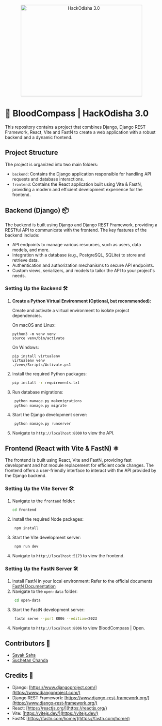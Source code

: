 ﻿<p align="center">
    <img width="400" height="300" src="https://devfolio-prod.s3.ap-south-1.amazonaws.com/hackathons/384309ff9cca415f963a23c99b5eb8a1/assets/logo/565.png" alt="HackOdisha 3.0">
</p>

# 🚀 BloodCompass | HackOdisha 3.0

This repository contains a project that combines Django, Django REST Framework, React, Vite and FastN to create a web application with a robust backend and a dynamic frontend.

## Project Structure

The project is organized into two main folders:

- `backend`: Contains the Django application responsible for handling API requests and database interactions.
- `frontend`: Contains the React application built using Vite & FastN, providing a modern and efficient development experience for the frontend.


## Backend (Django) 📦

The backend is built using Django and Django REST Framework, providing a RESTful API to communicate with the frontend. The key features of the backend include:

- API endpoints to manage various resources, such as users, data models, and more.
- Integration with a database (e.g., PostgreSQL, SQLite) to store and retrieve data.
- Authentication and authorization mechanisms to secure API endpoints.
- Custom views, serializers, and models to tailor the API to your project's needs.

### Setting Up the Backend 🛠️

1. **Create a Python Virtual Environment (Optional, but recommended):**

    Create and activate a virtual environment to isolate project dependencies.

    On macOS and Linux:

    ```
    python3 -m venv venv
    source venv/bin/activate
    ```

    
    On Windows:
    ```
    pip install virtualenv
    virtualenv venv
    ./venv/Scripts/Activate.ps1
    ```


2. Install the required Python packages:

   ```bash
   pip install -r requirements.txt
   ```

3. Run database migrations:
   ```bash
    python manage.py makemigrations
    python manage.py migrate
   ```
4. Start the Django development server:
   ```bash
    python manage.py runserver
   ```
5. Navigate to `http://localhost:8000` to view the API.

## Frontend (React with Vite & FastN) ⚛️

The frontend is built using React, Vite and FastN, providing fast development and hot module replacement for efficient code changes. The frontend offers a user-friendly interface to interact with the API provided by the Django backend.

### Setting Up the Vite Server 🛠️

1. Navigate to the `frontend` folder:
   ```bash
   cd frontend
   ```
2. Install the required Node packages:
   ```bash
    npm install
   ```
3. Start the Vite development server:
   ```bash
    npm run dev
   ```
4. Navigate to `http://localhost:5173` to view the frontend.

### Setting Up the FastN Server 🛠️

1. Install FastN in your local environment:
   Refer to the official documents [FastN Documentation](https://fastn.com/install/)
2. Navigate to the `open-data` folder:
   ```bash
    cd open-data
   ```
3. Start the FastN development server:
   ```bash
    fastn serve --port 8006 --edition=2023
   ```
4. Navigate to `http://localhost:8006` to view BloodCompass | Open.


## Contributors 👥

- [Sayak Saha](https://github.com/contributor1)
- [Suchetan Chanda](https://github.com/SuchetanChanda)

## Credits 👏

- Django: [https://www.djangoproject.com/](https://www.djangoproject.com/)
- Django REST Framework: [https://www.django-rest-framework.org/](https://www.django-rest-framework.org/)
- React: [https://reactjs.org/](https://reactjs.org/)
- Vite: [https://vitejs.dev/](https://vitejs.dev/)
- FastN: [https://fastn.com/home/](https://fastn.com/home/)
